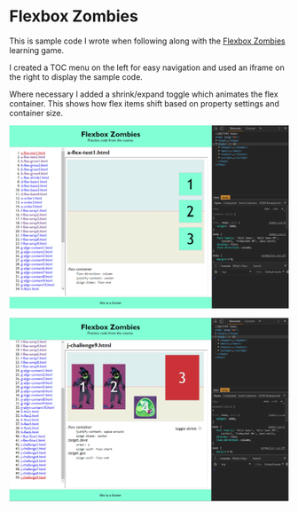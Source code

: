 # Flexbox Zombies

This is sample code I wrote when following along with the [Flexbox Zombies](https://flexboxzombies.com) learning game.

I created a TOC menu on the left for easy navigation and used an iframe on the right to display the sample code.

Where necessary I added a shrink/expand toggle which animates the flex container. This shows how flex items shift based on property settings and container size.

![screenshot #1](public/images/flexbox-zombies-practice-code1.png)

![screenshot #2](public/images/flexbox-zombies-practice-code2.png)